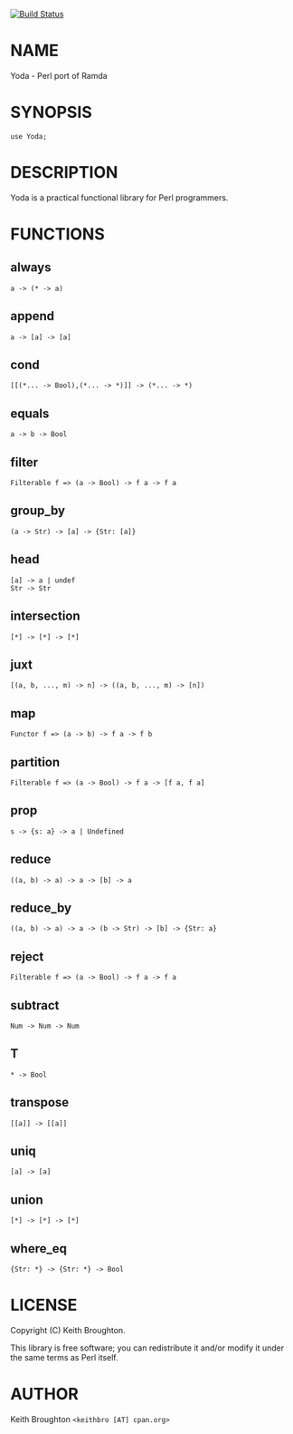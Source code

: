 [![Build Status](https://travis-ci.org/keithbro/yoda.svg?branch=master)](https://travis-ci.org/keithbro/yoda)
# NAME

Yoda - Perl port of Ramda

# SYNOPSIS

    use Yoda;

# DESCRIPTION

Yoda is a practical functional library for Perl programmers.

# FUNCTIONS

## always

    a -> (* -> a)

## append

    a -> [a] -> [a]

## cond

    [[(*... -> Bool),(*... -> *)]] -> (*... -> *)

## equals

    a -> b -> Bool

## filter

    Filterable f => (a -> Bool) -> f a -> f a

## group\_by

    (a -> Str) -> [a] -> {Str: [a]}

## head

    [a] -> a | undef
    Str -> Str

## intersection

    [*] -> [*] -> [*]

## juxt

    [(a, b, ..., m) -> n] -> ((a, b, ..., m) -> [n])

## map

    Functor f => (a -> b) -> f a -> f b

## partition

    Filterable f => (a -> Bool) -> f a -> [f a, f a]

## prop

    s -> {s: a} -> a | Undefined

## reduce

    ((a, b) -> a) -> a -> [b] -> a

## reduce\_by

    ((a, b) -> a) -> a -> (b -> Str) -> [b] -> {Str: a}

## reject

    Filterable f => (a -> Bool) -> f a -> f a

## subtract

    Num -> Num -> Num

## T

    * -> Bool

## transpose

    [[a]] -> [[a]]

## uniq

    [a] -> [a]

## union

    [*] -> [*] -> [*]

## where\_eq

    {Str: *} -> {Str: *} -> Bool

# LICENSE

Copyright (C) Keith Broughton.

This library is free software; you can redistribute it and/or modify
it under the same terms as Perl itself.

# AUTHOR

Keith Broughton `<keithbro [AT] cpan.org>`
